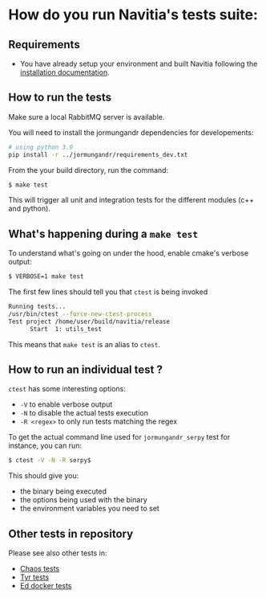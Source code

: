 
# How do you run Navitia's tests suite:

## Requirements
 * You have already setup your environment and built Navitia following the [installation documentation](https://github.com/hove-io/navitia/blob/dev/install.rst).

## How to run the tests

Make sure a local RabbitMQ server is available.

You will need to install the jormungandr dependencies for developements:
```sh
# using python 3.9
pip install -r ../jormungandr/requirements_dev.txt
```

From the your build directory, run the command:

```sh
$ make test
```

This will trigger all unit and integration tests for the different modules (c++ and python).


## What's happening during a `make test`

To understand what's going on under the hood, enable cmake's verbose output:

```sh
$ VERBOSE=1 make test
```

The first few lines should tell you that `ctest` is being invoked

```sh
Running tests...
/usr/bin/ctest --force-new-ctest-process
Test project /home/user/build/navitia/release
      Start  1: utils_test
```

This means that `make test` is an alias to `ctest`.


## How to run an individual test ?

`ctest` has some interesting options:
 * `-V` to enable verbose output
 * `-N` to disable the actual tests execution
 * `-R <regex>` to only run tests matching the regex

To get the actual command line used for `jormungandr_serpy` test for instance, you can run:

```sh
$ ctest -V -N -R serpy$
```

This should give you:
 * the binary being executed
 * the options being used with the binary
 * the environment variables you need to set

## Other tests in repository

Please see also other tests in:
* [Chaos tests](./chaos/readme.md)
* [Tyr tests](../tyr/readme.md)
* [Ed docker tests](../ed/readme.md)
